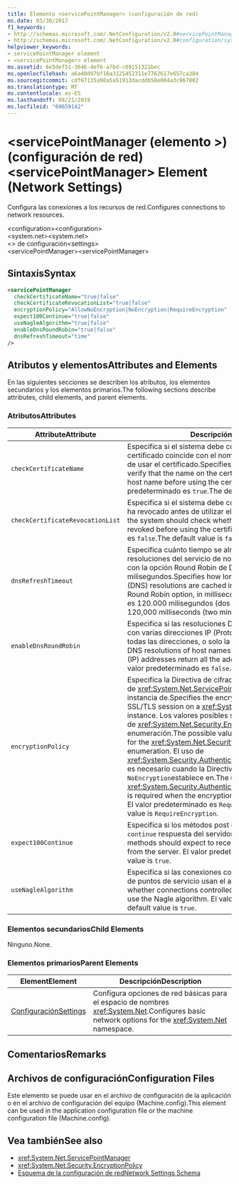 ```yaml
---
title: Elemento <servicePointManager> (configuración de red)
ms.date: 03/30/2017
f1_keywords:
- http://schemas.microsoft.com/.NetConfiguration/v2.0#servicePointManager
- http://schemas.microsoft.com/.NetConfiguration/v2.0#configuration/system.net/settings/servicePointManager
helpviewer_keywords:
- servicePointManager element
- <servicePointManager> element
ms.assetid: 6e5def51-3646-4ef6-a7bd-c69151321bec
ms.openlocfilehash: a6a40d97bf16a3125452311e7762617e657ca384
ms.sourcegitcommit: cdf67135a98a5a51913dacddb58e004a3c867802
ms.translationtype: MT
ms.contentlocale: es-ES
ms.lasthandoff: 08/21/2019
ms.locfileid: "69659142"
---
```

# <a name="servicepointmanager-element-network-settings"></a><span data-ttu-id="841a7-102">\<servicePointManager (elemento >) (configuración de red)</span><span class="sxs-lookup"><span data-stu-id="841a7-102">\<servicePointManager> Element (Network Settings)</span></span>
<span data-ttu-id="841a7-103">Configura las conexiones a los recursos de red.</span><span class="sxs-lookup"><span data-stu-id="841a7-103">Configures connections to network resources.</span></span>  
  
 <span data-ttu-id="841a7-104">\<configuration></span><span class="sxs-lookup"><span data-stu-id="841a7-104">\<configuration></span></span>  
<span data-ttu-id="841a7-105">\<system.net></span><span class="sxs-lookup"><span data-stu-id="841a7-105">\<system.net></span></span>  
<span data-ttu-id="841a7-106">\<> de configuración</span><span class="sxs-lookup"><span data-stu-id="841a7-106">\<settings></span></span>  
<span data-ttu-id="841a7-107">\<servicePointManager></span><span class="sxs-lookup"><span data-stu-id="841a7-107">\<servicePointManager></span></span>  
  
## <a name="syntax"></a><span data-ttu-id="841a7-108">Sintaxis</span><span class="sxs-lookup"><span data-stu-id="841a7-108">Syntax</span></span>  
  
```xml  
<servicePointManager  
  checkCertificateName="true|false"  
  checkCertificateRevocationList="true|false"  
  encryptionPolicy="AllowNoEncryption|NoEncryption|RequireEncryption"  
  expect100Continue="true|false"  
  useNagleAlgorithm="true|false"  
  enableDnsRoundRobin="true|false"  
  dnsRefreshTimeout="time"  
/>  
```  
  
## <a name="attributes-and-elements"></a><span data-ttu-id="841a7-109">Atributos y elementos</span><span class="sxs-lookup"><span data-stu-id="841a7-109">Attributes and Elements</span></span>  
 <span data-ttu-id="841a7-110">En las siguientes secciones se describen los atributos, los elementos secundarios y los elementos primarios.</span><span class="sxs-lookup"><span data-stu-id="841a7-110">The following sections describe attributes, child elements, and parent elements.</span></span>  
  
### <a name="attributes"></a><span data-ttu-id="841a7-111">Atributos</span><span class="sxs-lookup"><span data-stu-id="841a7-111">Attributes</span></span>  
  
|<span data-ttu-id="841a7-112">**Attribute**</span><span class="sxs-lookup"><span data-stu-id="841a7-112">**Attribute**</span></span>|<span data-ttu-id="841a7-113">**Descripción**</span><span class="sxs-lookup"><span data-stu-id="841a7-113">**Description**</span></span>|  
|-------------------|---------------------|  
|`checkCertificateName`|<span data-ttu-id="841a7-114">Especifica si el sistema debe comprobar que el nombre del certificado coincide con el nombre de host del servidor antes de usar el certificado.</span><span class="sxs-lookup"><span data-stu-id="841a7-114">Specifies whether the system should verify that the name on the certificate matches the server host name before using the certificate.</span></span> <span data-ttu-id="841a7-115">El valor predeterminado es `true`.</span><span class="sxs-lookup"><span data-stu-id="841a7-115">The default value is `true`.</span></span>|  
|`checkCertificateRevocationList`|<span data-ttu-id="841a7-116">Especifica si el sistema debe comprobar si el certificado se ha revocado antes de utilizar el certificado.</span><span class="sxs-lookup"><span data-stu-id="841a7-116">Specifies whether the system should check whether the certificate has been revoked before using the certificate.</span></span> <span data-ttu-id="841a7-117">El valor predeterminado es `false`.</span><span class="sxs-lookup"><span data-stu-id="841a7-117">The default value is `false`.</span></span>|  
|`dnsRefreshTimeout`|<span data-ttu-id="841a7-118">Especifica cuánto tiempo se almacenan en caché las resoluciones del servicio de nombres de dominio (DNS) junto con la opción Round Robin de DNS, en milisegundos.</span><span class="sxs-lookup"><span data-stu-id="841a7-118">Specifies how long Domain Name Service (DNS) resolutions are cached in conjunction with the DNS Round Robin option, in milliseconds.</span></span> <span data-ttu-id="841a7-119">El valor predeterminado es 120.000 milisegundos (dos minutos).</span><span class="sxs-lookup"><span data-stu-id="841a7-119">The default value is 120,000 milliseconds (two minutes).</span></span>|  
|`enableDnsRoundRobin`|<span data-ttu-id="841a7-120">Especifica si las resoluciones DNS de los nombres de host con varias direcciones IP (Protocolo de Internet) devuelven todas las direcciones, o solo la primera.</span><span class="sxs-lookup"><span data-stu-id="841a7-120">Specifies whether DNS resolutions of host names with multiple Internet Protocol (IP) addresses return all the addresses, or just the first one.</span></span> <span data-ttu-id="841a7-121">El valor predeterminado es `false`.</span><span class="sxs-lookup"><span data-stu-id="841a7-121">The default value is `false`.</span></span>|  
|`encryptionPolicy`|<span data-ttu-id="841a7-122">Especifica la Directiva de cifrado que se aplica a una sesión de <xref:System.Net.ServicePointManager> SSL/TLS en una instancia de.</span><span class="sxs-lookup"><span data-stu-id="841a7-122">Specifies the encryption policy applied to an SSL/TLS session on a <xref:System.Net.ServicePointManager> instance.</span></span> <span data-ttu-id="841a7-123">Los valores posibles son equivalentes a los valores de <xref:System.Net.Security.EncryptionPolicy> la enumeración.</span><span class="sxs-lookup"><span data-stu-id="841a7-123">The possible values are equivalent to the values for the <xref:System.Net.Security.EncryptionPolicy> enumeration.</span></span> <span data-ttu-id="841a7-124">El uso de <xref:System.Security.Authentication.CipherAlgorithmType.Null> es necesario cuando la Directiva de cifrado se `NoEncryption`establece en.</span><span class="sxs-lookup"><span data-stu-id="841a7-124">The use of <xref:System.Security.Authentication.CipherAlgorithmType.Null> is required when the encryption policy is set to `NoEncryption`.</span></span> <span data-ttu-id="841a7-125">El valor predeterminado es `RequireEncryption`.</span><span class="sxs-lookup"><span data-stu-id="841a7-125">The default value is `RequireEncryption`.</span></span>|  
|`expect100Continue`|<span data-ttu-id="841a7-126">Especifica si los métodos post deben esperar recibir una `100-continue` respuesta del servidor.</span><span class="sxs-lookup"><span data-stu-id="841a7-126">Specifies whether POST methods should expect to receive a `100-continue` response from the server.</span></span> <span data-ttu-id="841a7-127">El valor predeterminado es `true`.</span><span class="sxs-lookup"><span data-stu-id="841a7-127">The default value is `true`.</span></span>|  
|`useNagleAlgorithm`|<span data-ttu-id="841a7-128">Especifica si las conexiones controladas por el administrador de puntos de servicio usan el algoritmo de Nagle.</span><span class="sxs-lookup"><span data-stu-id="841a7-128">Specifies whether connections controlled by the service point manager use the Nagle algorithm.</span></span> <span data-ttu-id="841a7-129">El valor predeterminado es `true`.</span><span class="sxs-lookup"><span data-stu-id="841a7-129">The default value is `true`.</span></span>|  
  
### <a name="child-elements"></a><span data-ttu-id="841a7-130">Elementos secundarios</span><span class="sxs-lookup"><span data-stu-id="841a7-130">Child Elements</span></span>  
 <span data-ttu-id="841a7-131">Ninguno.</span><span class="sxs-lookup"><span data-stu-id="841a7-131">None.</span></span>  
  
### <a name="parent-elements"></a><span data-ttu-id="841a7-132">Elementos primarios</span><span class="sxs-lookup"><span data-stu-id="841a7-132">Parent Elements</span></span>  
  
|<span data-ttu-id="841a7-133">**Element**</span><span class="sxs-lookup"><span data-stu-id="841a7-133">**Element**</span></span>|<span data-ttu-id="841a7-134">**Descripción**</span><span class="sxs-lookup"><span data-stu-id="841a7-134">**Description**</span></span>|  
|-----------------|---------------------|  
|[<span data-ttu-id="841a7-135">Configuración</span><span class="sxs-lookup"><span data-stu-id="841a7-135">Settings</span></span>](settings-element-network-settings.md)|<span data-ttu-id="841a7-136">Configura opciones de red básicas para el espacio de nombres <xref:System.Net>.</span><span class="sxs-lookup"><span data-stu-id="841a7-136">Configures basic network options for the <xref:System.Net> namespace.</span></span>|  
  
## <a name="remarks"></a><span data-ttu-id="841a7-137">Comentarios</span><span class="sxs-lookup"><span data-stu-id="841a7-137">Remarks</span></span>  
  
## <a name="configuration-files"></a><span data-ttu-id="841a7-138">Archivos de configuración</span><span class="sxs-lookup"><span data-stu-id="841a7-138">Configuration Files</span></span>  
 <span data-ttu-id="841a7-139">Este elemento se puede usar en el archivo de configuración de la aplicación o en el archivo de configuración del equipo (Machine.config).</span><span class="sxs-lookup"><span data-stu-id="841a7-139">This element can be used in the application configuration file or the machine configuration file (Machine.config).</span></span>  
  
## <a name="see-also"></a><span data-ttu-id="841a7-140">Vea también</span><span class="sxs-lookup"><span data-stu-id="841a7-140">See also</span></span>

- <xref:System.Net.ServicePointManager>
- <xref:System.Net.Security.EncryptionPolicy>
- [<span data-ttu-id="841a7-141">Esquema de la configuración de red</span><span class="sxs-lookup"><span data-stu-id="841a7-141">Network Settings Schema</span></span>](index.md)

